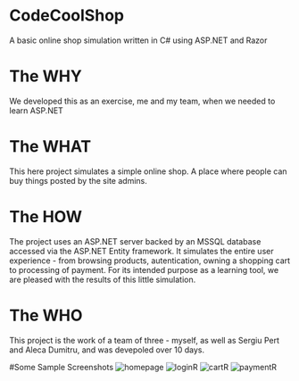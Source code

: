 # CodeCoolShop
A basic online shop simulation written in C# using ASP.NET and Razor

# The WHY
We developed this as an exercise, me and my team, when we needed to learn ASP.NET

# The WHAT
This here project simulates a simple online shop. A place where people can buy things posted by the site admins.

# The HOW
The project uses an ASP.NET server backed by an MSSQL database accessed via the ASP.NET Entity framework.
It simulates the entire user experience - from browsing products, autentication, owning a shopping cart to processing of payment.
For its intended purpose as a learning tool, we are pleased with the results of this little simulation.

# The WHO
This project is the work of a team of three - myself, as well as Sergiu Pert and Aleca Dumitru, and was devepoled over 10 days.

#Some Sample Screenshots
![homepage](https://user-images.githubusercontent.com/92092803/185107929-ffbc8341-114a-43c0-bf85-1d70b85c5444.jpg)
![loginR](https://user-images.githubusercontent.com/92092803/185107937-4d7130c3-0934-4c35-97dc-4085a8738b46.jpg)
![cartR](https://user-images.githubusercontent.com/92092803/185107942-71413daa-d6be-43c4-acd0-720021c802aa.jpg)
![paymentR](https://user-images.githubusercontent.com/92092803/185107949-b98e73a4-7393-46e2-90a8-4f71e2235961.jpg)
